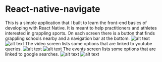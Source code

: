 # React-native-navigate
This is a simple application that I built to learn the front-end basics of developing with React Native. It is meant to help practitioners and athletes interested in grappling sports. On each screen there is a button that finds grappling schools nearby and a navigation bar at the bottom. 
![alt text](images/HomeScreen.png) 
![alt text](images/Schools.png)
The video screen lists some options that are linked to youtube queries.
![alt text](images/VideoScreen.png) 
![alt text](images/youtube.png)
The events screen lists some options that are linked to google searches.
![alt text](images/EventsPage.png) 
![alt text](images/Events.png)